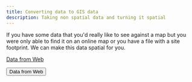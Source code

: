 ```yaml
---
title: Converting data to GIS data
description: Taking non spatial data and turning it spatial
---
```


If you have some data that you'd really like to see against a map but you were only able to find it on an online map or you have a file with a site footprint. We can make this data spatial for you.

[Data from Web](https://dynamicsiteshub.github.io/capabilities/Make_Spatial/Taking-data-from-websites)

​        <a href="https://dynamicsiteshub.github.io/capabilities/Make_Spatial/Taking-data-from-websites"><button>Data from Web</button></a> 
